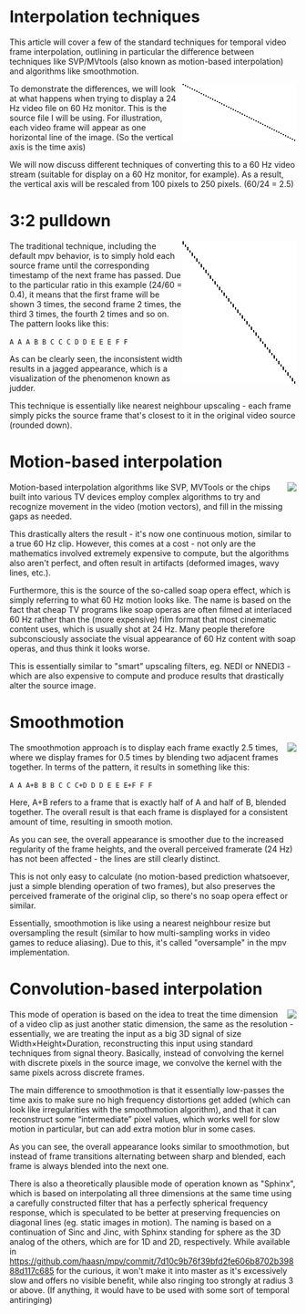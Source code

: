 Interpolation techniques
========================

This article will cover a few of the standard techniques for temporal video frame interpolation, outlining in particular the difference between techniques like SVP/MVtools (also known as motion-based interpolation) and algorithms like smoothmotion.

<img align="right" src="smoothmotion-original.png" />

To demonstrate the differences, we will look at what happens when trying to
display a 24 Hz video file on 60 Hz monitor. This is the source file I will be
using. For illustration, each video frame will appear as one horizontal line of
the image. (So the vertical axis is the time axis)

We will now discuss different techniques of converting this to a 60 Hz video
stream (suitable for display on a 60 Hz monitor, for example). As a result, the
vertical axis will be rescaled from 100 pixels to 250 pixels. (60/24 = 2.5)

3:2 pulldown
============

<img align="right" src="smoothmotion-pulldown.png" />

The traditional technique, including the default mpv behavior, is to simply
hold each source frame until the corresponding timestamp of the next frame has
passed. Due to the particular ratio in this example (24/60 = 0.4), it means
that the first frame will be shown 3 times, the second frame 2 times, the third
3 times, the fourth 2 times and so on. The pattern looks like this:

```A A A B B C C C D D E E E F F```

As can be clearly seen, the inconsistent width results in a jagged appearance,
which is a visualization of the phenomenon known as judder.

This technique is essentially like nearest neighbour upscaling - each frame simply picks the source frame that's closest to it in the original video source (rounded down).

Motion-based interpolation
==========================

<img align="right" src="smoothmotion-interpolated.png" />

Motion-based interpolation algorithms like SVP, MVTools or the chips built into
various TV devices employ complex algorithms to try and recognize movement in
the video (motion vectors), and fill in the missing gaps as needed.

This drastically alters the result - it's now one continuous motion, similar
to a true 60 Hz clip. However, this comes at a cost - not only are the
mathematics involved extremely expensive to compute, but the algorithms also
aren't perfect, and often result in artifacts (deformed images, wavy lines,
etc.).

Furthermore, this is the source of the so-called soap opera effect, which is
simply referring to what 60 Hz motion looks like. The name is based on the
fact that cheap TV programs like soap operas are often filmed at interlaced 60
Hz rather than the (more expensive) film format that most cinematic content
uses, which is usually shot at 24 Hz. Many people therefore subconsciously
associate the visual appearance of 60 Hz content with soap operas, and thus
think it looks worse.

This is essentially similar to "smart" upscaling filters, eg. NEDI or NNEDI3 - which are also expensive to compute and produce results that drastically alter the source image.

Smoothmotion
============

<img align="right" src="smoothmotion-smoothmotion.png" />

The smoothmotion approach is to display each frame exactly 2.5 times, where we
display frames for 0.5 times by blending two adjacent frames together. In terms
of the pattern, it results in something like this:

```A A A+B B B C C C+D D D E E E+F F F```

Here, A+B refers to a frame that is exactly half of A and half of B, blended
together. The overall result is that each frame is displayed for a consistent
amount of time, resulting in smooth motion.

As you can see, the overall appearance is smoother due to the increased
regularity of the frame heights, and the overall perceived framerate (24 Hz)
has not been affected - the lines are still clearly distinct.

This is not only easy to calculate (no motion-based prediction whatsoever, just
a simple blending operation of two frames), but also preserves the perceived
framerate of the original clip, so there's no soap opera effect or similar.

Essentially, smoothmotion is like using a nearest neighbour resize but
oversampling the result (similar to how multi-sampling works in video games to
reduce aliasing). Due to this, it's called "oversample" in the mpv implementation.

Convolution-based interpolation
===============================

<img align="right" src="smoothmotion-sphinx.png" />

This mode of operation is based on the idea to treat the time dimension of a video clip as just another static dimension, the same as the resolution - essentially, we are treating the input as a big 3D signal
of size Width×Height×Duration, reconstructing this input using standard techniques from signal theory. Basically, instead of convolving the kernel with discrete pixels in the source image, we convolve the kernel with the same pixels across discrete frames.

The main difference to smoothmotion is that it essentially low-passes the
time axis to make sure no high frequency distortions get added (which can look
like irregularities with the smoothmotion algorithm), and that it can
reconstruct some “intermediate” pixel values, which works well for slow motion
in particular, but can add extra motion blur in some cases.

As you can see, the overall appearance looks similar to smoothmotion, but
instead of frame transitions alternating between sharp and blended, each frame
is always blended into the next one.

There is also a theoretically plausible mode of operation known as "Sphinx", which is based on interpolating all three dimensions at the same time using a carefully constructed filter that has a perfectly spherical frequency response, which is speculated to be better at preserving frequencies on diagonal lines (eg. static images in motion). The naming is based on a continuation of Sinc and Jinc, with Sphinx standing for sphere as the 3D analog of the others, which are for 1D and 2D, respectively. While available in https://github.com/haasn/mpv/commit/7d10c9b76f39bfd2fe606b8702b39888d117c685 for the curious, it won't make it into master as it's excessively slow and offers no visible benefit, while also ringing too strongly at radius 3 or above. (If anything, it would have to be used with some sort of temporal antiringing)